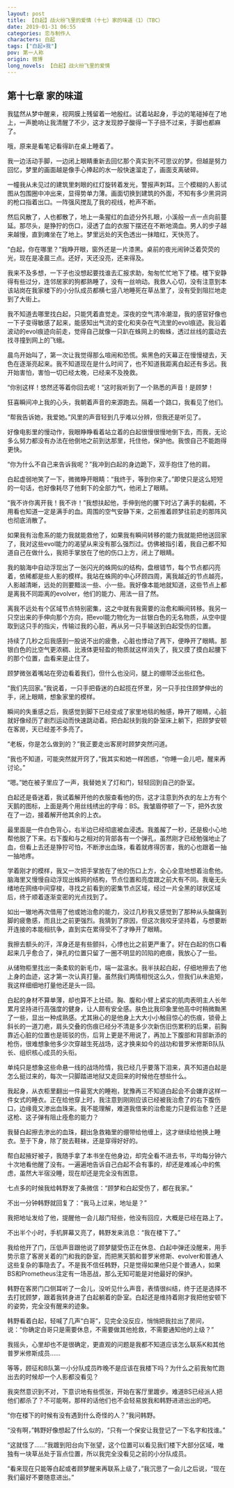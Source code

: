 ```yaml
---
layout: post
title: 【白起】战火纷飞里的爱情（十七）家的味道（1）（TBC）
date: 2019-01-31 06:55
categories: 恋与制作人
characters: 白起
tags: ["白起×我"]
pov: 第一人称
origin: 微博
long_novels: 【白起】战火纷飞里的爱情
---
```


## 第十七章 家的味道

我猛然从梦中醒来，视网膜上残留着一地殷红。试着站起身，手边的笔碰掉在了地上，一声脆响让我清醒了不少，这才发现脖子酸得一下子扭不过来，手脚也都麻了。

哦，原来是看笔记看得趴在桌上睡着了。

我一边活动手脚，一边闭上眼睛重新去回忆那个真实到不可思议的梦。但越是努力回忆，梦里的画面越是像手心捧起的水一般快速溜走了，画面支离破碎。

一幢我从未见过的建筑里刺眼的红灯旋转着发光，警报声刺耳。三个模糊的人影试图从包围圈中冲出来，显得势单力薄。画面切换到建筑的外面，不知有多少黑洞洞的枪口指着出口。一阵强风搅乱了我的视线，枪声不断。

然后风散了，人也都散了，地上一条猩红的血迹分外扎眼，小溪般一点一点向前蔓延。那尽头，是狰狞的伤口，浸透了血的衣服下摆还在不断地滴血。男人的步子越来越慢，直到瘫坐在了地上。梦里远处的天色透出一抹暗红，天快亮了。

“白起，你在哪里？”我睁开眼，窗外还是一片漆黑。桌前的夜光闹钟泛着荧荧的光，现在是凌晨三点。还好，天还没亮，还来得及。

我来不及多想，一下子也没想起要找谁去汇报求助，匆匆忙忙地下了楼。楼下安静得有些过分，连邻居家的狗都熟睡了，没有一丝响动。我救人心切，没有注意到本该站岗在我家楼下的小分队成员都横七竖八地睡死在草丛里了，没有受到阻拦地走到了大街上。

我不知道去哪里找白起，只能凭着直觉走。深夜的空气清冷潮湿，我的感官好像也一下子变得敏感了起来，能感知出气流的变化和夹杂在气流里的evol痕迹。我沿着波动的evol痕迹向前走，觉得自己就像一只趴在蛛网上的蜘蛛，透过丝线的震动去找寻撞到网上的飞蛾。

晨鸟开始叫了，第一次让我觉得那么喧闹和恐慌。紫黑色的天幕正在慢慢褪去，天色在逐渐亮起来。我不知道现在是什么时间了，也不知道我距离白起还有多远。我开始害怕，害怕一切已经太晚，已经来不及挽救。

“你别这样！悠然还等着你回去呢！”这时我听到了一个熟悉的声音！是顾梦！

狂喜瞬间冲上我的心头，我朝着声音的来源跑去。隔着一个路口，我看见了他们。

“帮我告诉她，我爱她。”风里的声音轻到几乎难以分辨，但我还是听见了。

好像电影里的慢动作，我眼睁睁看着站立着的白起很慢很慢地倒下去，而我，无论多么努力都没有办法在他倒地之前到达那里，托住他，保护他。我恨自己不能跑得更快。

“你为什么不自己来告诉我呢？”我冲到白起的身边跪下，双手抱住了他的肩。

白起虚弱地笑了一下，微微睁开眼睛：“我终于，等到你来了。”即使只是这么短短的一句话，也好像耗尽了他剩下的全部力气，他闭上了眼睛。

“我不许你离开我！我不许！”我想扶起他，手伸到他的腰下时沾了满手的黏稠，不用看也知道一定是满手的血。周围的空气安静下来，之前推着顾梦往前走的那阵风也彻底消散了。

如果我有治愈系的能力我就能救他了，如果我有瞬间转移的能力我就能把他送回家了，我对这些evol能力的渴望从来没有那么强烈过。仿佛被指引着，我自己都不知道自己在做什么，我把手掌放在了他的伤口上方，闭上了眼睛。

我的脑海中自动浮现出了一张闪光的蛛网似的结构，盘根错节，每个节点都闪亮着，依稀都是些人影的模样。我站在蛛网的中心环顾四周，离我越近的节点越亮，人影越清晰，远处的则要黯淡一些、小一些。我好像本能地就知道，这些节点上都是离我不同距离的evolver，他们的能力、用法一目了然。

离我不远处有个区域节点特别密集，这之中就有我需要的治愈和瞬间转移。我另一只空出来的手伸向那个方向，把evol能力物化为一丝银白色的无名物质，从空中提取到这只手的指尖，传输过我的心脏，再从另一只手输送到白起受伤的位置。

持续了几秒之后我感到一股说不出的疲惫，心脏也悸动了两下，便睁开了眼睛。那银白色的比空气更浓稠、比液体更轻盈的物质就这样消失了，我又摸了摸白起腰下的那个位置，血看来是止住了。

顾梦微张着嘴站在旁边看着我们，但什么也没问，腿上的绷带泛出些红色。

“我们先回家。”我说着，一只手把昏迷的白起揽在怀里，另一只手拉住顾梦伸出的手，闭上眼睛，想象家里的模样。

瞬间的失重感之后，我感觉到脚下已经变成了家里地毯的触感，睁开了眼睛，心脏就好像经历了剧烈运动而快速跳动着。把白起扶到我的卧室床上躺下，把顾梦安顿在客房，天已经差不多亮了。

“老板，你是怎么做到的？”我正要走出客房时顾梦突然问道。

“我也不知道，可能突然就开窍了，”我其实和她一样困惑，“你睡一会儿吧，醒来再讨论。”

“嗯。”她在被子里应了一声，我替她关了灯和门，轻轻回到自己的卧室。

白起还是昏迷着，我试着解开他的衣服查看他的伤，这才注意到外衣的左上方有个天鹅的图标，上面是两个用丝线绣出的字母：BS。我皱眉停顿了一下，把外衣放在了一边，接着解开他其余的上衣。

最里面是一件白色背心，右半边已经彻底被血浸透。我羞赧了一秒，还是极小心地帮他脱了下来。右下腹和与之相对的背部各有一个弹孔，虽然刚才已经勉强地止了血，但看上去还是狰狞可怕，不断渗出血珠，看着就疼得厉害，我的心也跟着一抽一抽地疼。

学着刚才的模样，我又一次把手掌放在了他的伤口上方，全心全意地想着治愈他。脑海里又慢慢自动浮现出蛛网的结构，节点位置和亮度跟之前大有不同。我毫无头绪地在网络中间穿梭，寻找之前看到的密集节点区域，经过一片全黑的球状区域后，终于顺着逐渐变密的光点找到了。

如出一辙地再次借用了他或她治愈的能力，没过几秒我又感觉到了那种从头酸痛到脚的疲惫感，而且比之前更强烈。我猜到了原因，但这次我咬牙坚持着，与想要断开连接的本能相抗争，直到实在累得受不了才睁开了眼睛。

我擦去额头的汗，浑身还是有些颤抖，心悸也比之前更严重了。好在白起的伤口看起来几乎愈合了，弹孔的位置只留了一圈不明显的凹陷的疤痕，我放心了一些。

从储物柜里找出一条柔软的新毛巾，端一盆温水。我半扶起白起，仔细地擦去了他上身的血迹，这才第一次认真打量。虽然我们两情相悦这么久，但我们从未逾矩，我这样细细地打量他还是头一回。

白起的身材不算单薄，却也算不上壮硕。胸、腹和小臂上紧实的肌肉表明主人长年累月坚持进行高强度的健身，让人颇有安全感。肤色比我印象里他高中时稍微黝黑了一些，显出一种成熟感。尤其揪心的是他身上大大小小触目惊心的伤痕，锁骨上斜长的一道刀疤，肩头交叠的伤痕已经分不清是多少次新伤旧伤累积的后果，前胸靠近心脏的位置也是斑驳的伤，后背上更是不用说了，再加上下腹部和背部新添的枪伤，很难想象他多少次穿越生死战场，这才换来如今的战功和普罗米修斯B队队长、组织核心成员的头衔。

单纯只是想象这些命悬一线的战场险情，我已经几乎要落下泪来，真不知道白起是怎么挺过来的，每次一只脚踏进地狱又走回来的时候他在想些什么。

我起身，从衣柜里翻出一件最宽大的睡袍，犹豫再三不知道白起会不会嫌弃这样一件女式的睡衣。正在给他穿上时，我注意到刚刚应该已经被我治愈了的右下腹伤口，边缘竟又渗出血珠来。我不能理解，难道我借来的治愈能力只是假治愈？还是这枪、这子弹有阻止痊愈的能力？

我替白起擦去渗出的血珠，翻出急救箱里的绷带给他缠上，这才继续给他换上睡衣。至于下身，除了脱去鞋袜，还是穿得好好的。

帮白起掖好被子，我随手拿了本书坐在他身边，却完全看不进去书，平均每分钟六十次地看他醒了没有。一遍遍地告诉自己白起不会有事的，却还是难减心中的焦虑，虽然大半宿没睡，现在却还是完全没有困意。

七点多的时候我给韩野发了条微信：“顾梦和白起受伤了，都在我家。”

不出一分钟韩野就回复了：“我马上过来，地址是？”

我把地址发给了他，提醒他一会儿敲门轻些，他没有回应，大概是已经在路上了。

不出半个小时，手机屏幕又亮了，韩野发来消息：“我在楼下了。”

我给他开了门，压低声音跟他说了顾梦腿受伤正在休息、白起中弹还没醒来，用手势示意了客房关着的门和我的卧室，而把黑天鹅和普罗米修斯、evolver和普通人这些复杂的事隐去了。不是我不信任韩野，只是觉得如果他只是个普通人，如果BS和Prometheus注定有一场恶战，那么无知可能是对他最好的保护。

韩野在客房门口侧耳听了一会儿，没听见什么声音，表情很纠结，终于还是选择不去打扰顾梦，跟着我转身进了白起躺着的卧室。白起还是维持着刚才我把他安顿下的姿势，完全没有醒来的迹象。

韩野看着白起，轻喊了几声“白哥”，见完全没反应，悄悄把我拉出了房间，说：“你确定白哥只是需要休息，不需要做其他抢救，不需要通知他的上级？”

我摇头，心里却也不是很确定，更直观的问题是我都不知道应该怎么联系K和其他普罗米修斯成员……

等等，顾征和B队第一小分队成员昨晚不是应该在我楼下吗？为什么之前我匆忙跑出去的时候却一个人影都没看见？

我突然意识到不对，下意识地有些慌张，开始在客厅里踱步。难道BS已经派人把他们都杀了？不可能啊，那样的话他们也不会轻易放我和韩野进进出出的吧。

“你在楼下的时候有没有遇到什么奇怪的人？”我问韩野。

“没有啊，”韩野好像想起了什么似的，“只有一个保安让我登记了一下名字和找谁。”

“这就怪了……”我踱到阳台向下张望，这个位置可以看见我们楼下大部分区域，唯独有一块草丛处于盲点位置，所以我完全没看见之前的小分队成员。

“看来现在只能等白起或者顾梦醒来再联系上级了，”我沉思了一会儿之后说，“现在我们最好不要随意进出。”
